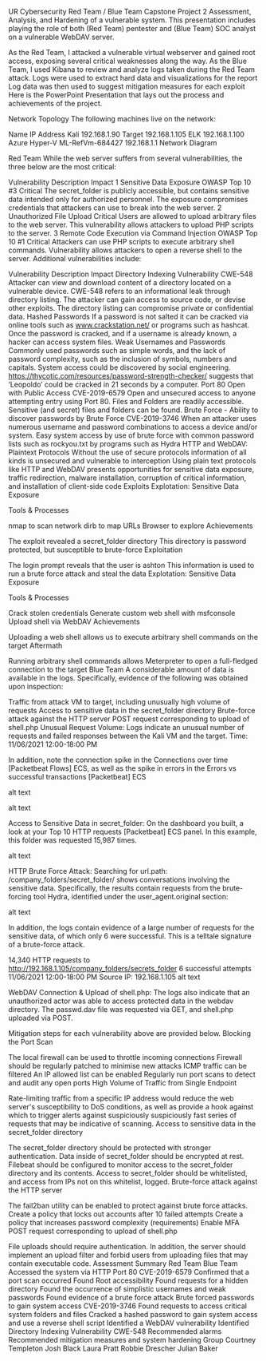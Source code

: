 UR Cybersecurity Red Team / Blue Team Capstone Project 2
Assessment, Analysis, and Hardening of a vulnerable system. This presentation includes playing the role of both (Red Team) pentester and (Blue Team) SOC analyst on a vulnerable WebDAV server.

As the Red Team, I attacked a vulnerable virtual webserver and gained root access, exposing several critical weaknesses along the way.
As the Blue Team, I used Kibana to review and analyze logs taken during the Red Team attack.
Logs were used to extract hard data and visualizations for the report
Log data was then used to suggest mitigation measures for each exploit
Here is the PowerPoint Presentation that lays out the process and achievements of the project.

Network Topology
The following machines live on the network:

Name	IP Address
Kali	192.168.1.90
Target	192.168.1.105
ELK	192.168.1.100
Azure Hyper-V ML-RefVm-684427	192.168.1.1
Network Diagram

Red Team
While the web server suffers from several vulnerabilities, the three below are the most critical:

Vulnerability	Description	Impact
1	Sensitive Data Exposure OWASP Top 10 #3 Critical	The secret_folder is publicly accessible, but contains sensitive data intended only for authorized personnel.	The exposure compromises credentials that attackers can use to break into the web server.
2	Unauthorized File Upload Critical	Users are allowed to upload arbitrary files to the web server.	This vulnerability allows attackers to upload PHP scripts to the server.
3	Remote Code Execution via Command Injection OWASP Top 10 #1 Critical	Attackers can use PHP scripts to execute arbitrary shell commands.	Vulnerability allows attackers to open a reverse shell to the server.
Additional vulnerabilities include:

Vulnerability	Description	Impact
Directory Indexing Vulnerability CWE-548	Attacker can view and download content of a directory located on a vulnerable device. CWE-548 refers to an informational leak through directory listing.	The attacker can gain access to source code, or devise other exploits. The directory listing can compromise private or confidential data.
Hashed Passwords	If a password is not salted it can be cracked via online tools such as www.crackstation.net/ or programs such as hashcat.	Once the password is cracked, and if a username is already known, a hacker can access system files.
Weak Usernames and Passwords	Commonly used passwords such as simple words, and the lack of password complexity, such as the inclusion of symbols, numbers and capitals.	System access could be discovered by social engineering. https://thycotic.com/resources/password-strength-checker/ suggests that ‘Leopoldo’ could be cracked in 21 seconds by a computer.
Port 80 Open with Public Access CVE-2019-6579	Open and unsecured access to anyone attempting entry using Port 80.	Files and Folders are readily accessible. Sensitive (and secret) files and folders can be found.
Brute Force - Ability to discover passwords by Brute Force CVE-2019-3746	When an attacker uses numerous username and password combinations to access a device and/or system.	Easy system access by use of brute force with common password lists such as rockyou.txt by programs such as Hydra
HTTP and WebDAV: Plaintext Protocols	Without the use of secure protocols information of all kinds is unsecured and vulnerable to interception	Using plain text protocols like HTTP and WebDAV presents opportunities for sensitive data exposure, traffic redirection, malware installation, corruption of critical information, and installation of client-side code
Exploits
Explotation: Sensitive Data Exposure

Tools & Processes

nmap to scan network
dirb to map URLs
Browser to explore
Achievements

The exploit revealed a secret_folder directory
This directory is password protected, but susceptible to brute-force
Exploitation

The login prompt reveals that the user is ashton
This information is used to run a brute force attack and steal the data
Explotation: Sensitive Data Exposure

Tools & Processes

Crack stolen credentials
Generate custom web shell with msfconsole
Upload shell via WebDAV
Achievements

Uploading a web shell allows us to execute arbitrary shell commands on the target
Aftermath

Running arbitrary shell commands allows Meterpreter to open a full-fledged connection to the target
Blue Team
A considerable amount of data is available in the logs. Specifically, evidence of the following was obtained upon inspection:

Traffic from attack VM to target, including unusually high volume of requests
Access to sensitive data in the secret_folder directory
Brute-force attack against the HTTP server
POST request corresponding to upload of shell.php
Unusual Request Volume: Logs indicate an unusual number of requests and failed responses between the Kali VM and the target. Time: 11/06/2021 12:00-18:00 PM

In addition, note the connection spike in the Connections over time [Packetbeat Flows] ECS, as well as the spike in errors in the Errors vs successful transactions [Packetbeat] ECS

alt text

alt text

Access to Sensitive Data in secret_folder: On the dashboard you built, a look at your Top 10 HTTP requests [Packetbeat] ECS panel. In this example, this folder was requested 15,987 times.

alt text

HTTP Brute Force Attack: Searching for url.path: /company_folders/secret_folder/ shows conversations involving the sensitive data. Specifically, the results contain requests from the brute-forcing tool Hydra, identified under the user_agent.original section:

alt text

In addition, the logs contain evidence of a large number of requests for the sensitive data, of which only 6 were successful. This is a telltale signature of a brute-force attack.

14,340 HTTP requests to http://192.168.1.105/company_folders/secrets_folder
6 successful attempts
11/06/2021 12:00-18:00 PM
Source IP: 192.168.1.105
alt text

WebDAV Connection & Upload of shell.php: The logs also indicate that an unauthorized actor was able to access protected data in the webdav directory. The passwd.dav file was requested via GET, and shell.php uploaded via POST.

Mitigation steps for each vulnerability above are provided below.
Blocking the Port Scan

The local firewall can be used to throttle incoming connections
Firewall should be regularly patched to minimise new attacks
ICMP traffic can be filtered
An IP allowed list can be enabled
Regularly run port scans to detect and audit any open ports
High Volume of Traffic from Single Endpoint

Rate-limiting traffic from a specific IP address would reduce the web server's susceptibility to DoS conditions, as well as provide a hook against which to trigger alerts against suspiciously suspiciously fast series of requests that may be indicative of scanning.
Access to sensitive data in the secret_folder directory

The secret_folder directory should be protected with stronger authentication.
Data inside of secret_folder should be encrypted at rest.
Filebeat should be configured to monitor access to the secret_folder directory and its contents.
Access to secret_folder should be whitelisted, and access from IPs not on this whitelist, logged.
Brute-force attack against the HTTP server

The fail2ban utility can be enabled to protect against brute force attacks.
Create a policy that locks out accounts after 10 failed attempts
Create a policy that increases password complexity (requirements)
Enable MFA
POST request corresponding to upload of shell.php

File uploads should require authentication.
In addition, the server should implement an upload filter and forbid users from uploading files that may contain executable code.
Assessment Summary
Red Team	Blue Team
Accessed the system via HTTP Port 80 CVE-2019-6579	Confirmed that a port scan occurred
Found Root accessibility	Found requests for a hidden directory
Found the occurrence of simplistic usernames and weak passwords	Found evidence of a brute force attack
Brute forced passwords to gain system access CVE-2019-3746	Found requests to access critical system folders and files
Cracked a hashed password to gain system access and use a reverse shell script	Identified a WebDAV vulnerability
Identified Directory Indexing Vulnerability CWE-548	Recommended alarms
Recommended mitigation measures and system hardening
Group
Courtney Templeton
Josh Black
Laura Pratt
Robbie Drescher
Julian Baker
